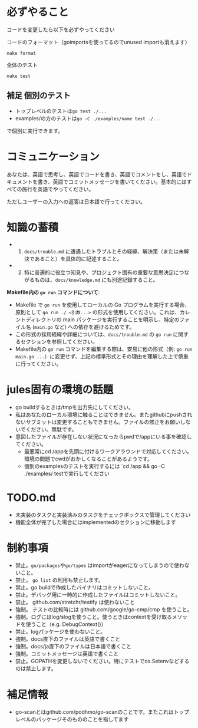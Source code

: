 # 必ずやること

コードを変更したら以下を必ずやってください

コードのフォーマット（goimportsを使ってるのでunused importも消えます）

```shell
make format
```
全体のテスト

```shell
make test
```

## 補足 個別のテスト

- トップレベルのテストは`go test ./...`
- examples/の方のテストは`go -C ./examples/name test ./...`

で個別に実行できます。

# コミュニケーション

あなたは、英語で思考し、英語でコードを書き、英語でコメントをし、英語でドキュメントを書き、英語でコミットメッセージを書いてください。基本的にはすべての施行を英語でやってください。

ただしユーザーの入力への返答は日本語で行ってください。

# 知識の蓄積

- 1. `docs/trouble.md` に遭遇したトラブルとその経緯、解決策（または未解決であること）を具体的に記述すること。
- 2. 特に普遍的に役立つ知見や、プロジェクト固有の重要な意思決定につながるものは、`docs/knowledge.md` にも別途記録すること。

**Makefile内の `go run` コマンドについて**:
- Makefile で `go run` を使用してローカルの Go プログラムを実行する場合、原則として `go run ./ <引数...>` の形式を使用してください。これは、カレントディレクトリの main パッケージを実行することを明示し、特定のファイル名 (`main.go` など) への依存を避けるためです。
- この形式の採用経緯や詳細については、`docs/trouble.md` の `go run` に関するセクションを参照してください。
- Makefile内の `go run` コマンドを編集する際は、安易に他の形式（例: `go run main.go ...`）に変更せず、上記の標準形式とその理由を理解した上で慎重に行ってください。
 
# jules固有の環境の話題

- go buildするときは/tmpを出力先にしてください。
- 私はあなたのローカル環境に触ることはできません。またgithubにpushされないサブミットは変更することもできません。ファイルの修正をお願いしないでください。無駄です。
- 意図したファイルが存在しない状況になったらpwdで/appにいる事を確認してください。
  - 最悪常にcd /appを先頭に付けるワークアラウンドで対応してください。環境の問題でcwdがおかしくなることがあるようです。
  - 個別のexamplesのテストを実行するには `cd /app && go -C ./examples/<name> testで実行してください


# TODO.md

- 未実装のタスクと実装済みのタスクをチェックボックスで管理してください
- 機能全体が完了した場合にはimplementedのセクションに移動します

# 制約事項

- 禁止。`go/packages`や`go/types` はimportがeagerになってしまうので使わないこと。
- 禁止。 `go list` の利用も禁止します。
- 禁止。go buildで作成したバイナリはコミットしないこと。
- 禁止。デバッグ用に一時的に作成したファイルはコミットしないこと。
- 禁止。 github.com/stretchr/testify は使わないこと
- 強制。 テストの比較時には github.com/google/go-cmp/cmp を使うこと。
- 強制。ログにはlog/slogを使うこと。使うときはcontextを受け取るメソッドを使うこと（e.g. DebugContext()）
- 禁止。logパッケージを使わないこと。
- 強制。docs直下のファイルは英語で書くこと
- 強制。docs/ja直下のファイルは日本語で書くこと
- 強制。コミットメッセージは英語で書くこと
- 禁止。GOPATHを変更しないでください。特にテストでos.Setenvなどするのは禁止します。

# 補足情報

- go-scanとはgithub.com/podhmo/go-scanのことです。またこれはトップレベルのパッケージそのもののことを指してます
